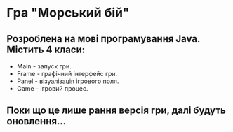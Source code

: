 # Гра "Морський бій"
## Розроблена на мові програмування Java. Містить 4 класи:
* Main - запуск гри.
* Frame - графічний інтерфейс гри.
* Panel - візуалізація ігрового поля.
* Game - ігровий процес.
## Поки що це лише рання версія гри, далі будуть оновлення...
